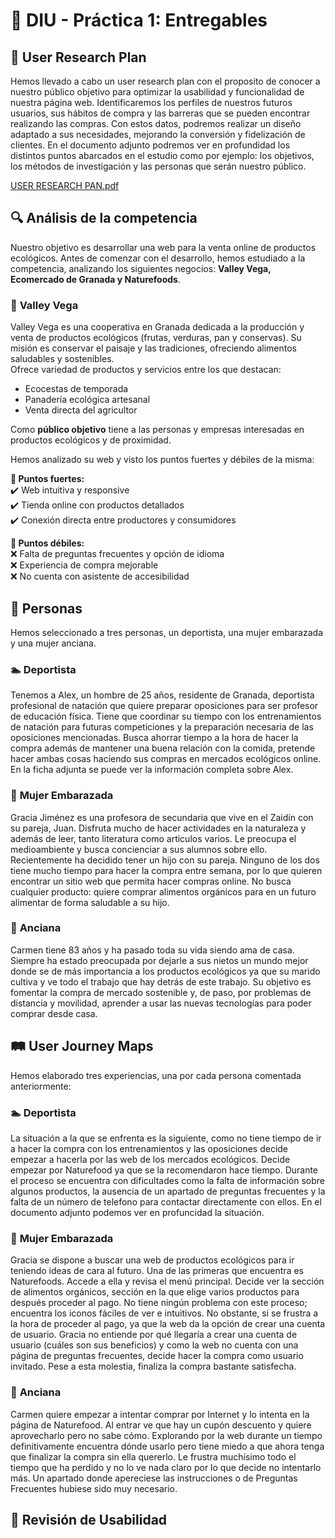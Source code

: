 # 🌱 DIU - Práctica 1: Entregables  

## 📌 User Research Plan  
Hemos llevado a cabo un user research plan con el proposito de conocer a nuestro público objetivo para optimizar la usabilidad y funcionalidad de nuestra página web. Identificaremos los perfiles de nuestros futuros usuarios, sus hábitos de compra y las barreras que se pueden encontrar realizando las compras. Con estos datos, podremos realizar un diseño adaptado a sus necesidades, mejorando la conversión y fidelización de clientes.
En el documento adjunto podremos ver en profundidad los distintos puntos abarcados en el estudio como por ejemplo: los objetivos, los métodos de investigación y las personas que serán nuestro público.

[USER RESEARCH PAN.pdf](https://github.com/angelamgr/UX_CaseStudy/blob/master/P1/USER%20RESEARCH%20PLAN.pdf)

## 🔍 Análisis de la competencia  

Nuestro objetivo es desarrollar una web para la venta online de productos ecológicos. Antes de comenzar con el desarrollo, hemos estudiado a la competencia, analizando los siguientes negocios: **Valley Vega, Ecomercado de Granada y Naturefoods**.  

### 🌿 **Valley Vega**  
Valley Vega es una cooperativa en Granada dedicada a la producción y venta de productos ecológicos (frutas, verduras, pan y conservas). Su misión es conservar el paisaje y las tradiciones, ofreciendo alimentos saludables y sostenibles.  
Ofrece variedad de productos y servicios entre los que destacan: 
- Ecocestas de temporada  
- Panadería ecológica artesanal  
- Venta directa del agricultor  

Como **público objetivo** tiene a las  personas y empresas interesadas en productos ecológicos y de proximidad.  

Hemos analizado su web y visto los puntos fuertes y débiles de la misma:

**🔹 Puntos fuertes:**  
✔️ Web intuitiva y responsive  
✔️ Tienda online con productos detallados  
✔️ Conexión directa entre productores y consumidores  

**🔸 Puntos débiles:**  
❌ Falta de preguntas frecuentes y opción de idioma  
❌ Experiencia de compra mejorable  
❌ No cuenta con asistente de accesibilidad  


## 👤 Personas  
Hemos seleccionado a tres personas, un deportista, una mujer embarazada y una mujer anciana.   

### 🏊 **Deportista**
Tenemos a Alex, un hombre de 25 años, residente de Granada, deportista profesional de natación que quiere preparar oposiciones para ser profesor de educación física. Tiene que coordinar su tiempo con los entrenamientos de natación para futuras competiciones y la preparación necesaria de las oposiciones mencionadas. Busca ahorrar tiempo a la hora de hacer la compra además de mantener una buena relación con la comida, pretende hacer ambas cosas haciendo sus compras en mercados ecológicos online. En la ficha adjunta se puede ver la información completa sobre Alex. 

### 🤰 **Mujer Embarazada** 
Gracia Jiménez es una profesora de secundaria que vive en el Zaidín con su pareja, Juan. Disfruta mucho de hacer actividades en la naturaleza y además de leer, tanto literatura como articulos varios. Le preocupa el medioambiente y busca concienciar a sus alumnos sobre ello. Recientemente ha decidido tener un hijo con su pareja. Ninguno de los dos tiene mucho tiempo para hacer la compra entre semana, por lo que quieren encontrar un sitio web que permita hacer compras online. No busca cualquier producto: quiere comprar alimentos orgánicos para en un futuro alimentar de forma saludable a su hijo.

### 👵 **Anciana** 
Carmen tiene 83 años y ha pasado toda su vida siendo ama de casa. Siempre ha estado preocupada por dejarle a sus nietos un mundo mejor donde se de más importancia a los productos ecológicos ya que su marido cultiva y ve todo el trabajo que hay detrás de este trabajo. Su objetivo es fomentar la compra de mercado sostenible y, de paso, por problemas de distancia y movilidad, aprender a usar las nuevas tecnologías para poder comprar desde casa.

## 🛤️ User Journey Maps  
Hemos elaborado tres experiencias, una por cada persona comentada anteriormente:

### 🏊 **Deportista** 
La situación a la que se enfrenta es la siguiente, como no tiene tiempo de ir a hacer la compra con los entrenamientos y las oposiciones decide empezar a hacerla por las web de los mercados ecológicos. Decide empezar por Naturefood ya que se la recomendaron hace tiempo. Durante el proceso se encuentra con dificultades como la falta de información sobre algunos productos, la ausencia de un apartado de preguntas frecuentes y la falta de un número de telefono para contactar directamente con ellos. En el documento adjunto podemos ver en profuncidad la situación. 

### 🤰 **Mujer Embarazada** 
Gracia se dispone a buscar una web de productos ecológicos para ir teniendo ideas de cara al futuro. Una de las primeras que encuentra es Naturefoods. Accede a ella y revisa el menú principal. Decide ver la sección de alimentos orgánicos, sección en la que elige varios productos para después proceder al pago. No tiene ningún problema con este proceso; encuentra los iconos fáciles de ver e intuitivos. No obstante, si se frustra a la hora de proceder al pago, ya que la web da la opción de crear una cuenta de usuario. Gracia no entiende por qué llegaría a crear una cuenta de usuario (cuáles son sus beneficios) y como la web no cuenta con una página de preguntas frecuentes, decide hacer la compra como usuario invitado. Pese a esta molestia, finaliza la compra bastante satisfecha.

### 👵 **Anciana** 
Carmen quiere empezar a intentar comprar por Internet y lo intenta en la página de Naturefood. Al entrar ve que hay un cupón descuento y quiere aprovecharlo pero no sabe cómo. Explorando por la web durante un tiempo definitivamente encuentra dónde usarlo pero tiene miedo a que ahora tenga que finalizar la compra sin ella quererlo. Le frustra muchísimo todo el tiempo que ha perdido y no lo ve nada claro por lo que decide no intentarlo más. Un apartado donde apereciese las instrucciones o de Preguntas Frecuentes hubiese sido muy necesario.

## 🔎 Revisión de Usabilidad
